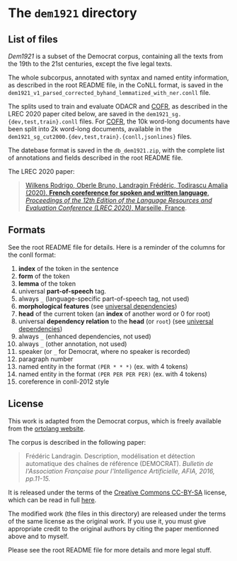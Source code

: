 # The `dem1921` directory

## List of files

_Dem1921_ is a subset of the Democrat corpus, containing all the texts from the 19th to the 21st centuries, except the five legal texts.

The whole subcorpus, annotated with syntax and named entity information, as described in the root README file, in the CoNLL format, is saved in the `dem1921_v1_parsed_corrected_byhand_lemmatized_with_ner.conll` file.

The splits used to train and evaluate ODACR and [COFR](http://github.com/boberle/cofr), as described in the LREC 2020 paper cited below, are saved in the `dem1921_sg.{dev,test,train}.conll` files.  For [COFR](http://github.com/boberle/cofr), the 10k word-long documents have been split into 2k word-long documents, available in the `dem1921_sg_cut2000.{dev,test,train}.{conll,jsonlines}` files.

The datebase format is saved in the `db_dem1921.zip`, with the complete list of annotations and fields described in the root README file.

The LREC 2020 paper:

> [Wilkens Rodrigo, Oberle Bruno, Landragin Frédéric, Todirascu Amalia (2020). **French coreference for spoken and written language**, _Proceedings of the 12th Edition of the Language Resources and Evaluation Conference (LREC 2020)_, Marseille, France](https://lrec2020.lrec-conf.org/en/).

## Formats

See the root README file for details.  Here is a reminder of the columns for the conll format:

1. **index** of the token in the sentence
1. **form** of the token
1. **lemma** of the token
1. universal **part-of-speech** tag.
1. always `_` (language-specific part-of-speech tag, not used)
1. **morphological features** (see [universal dependencies](https://universaldependencies.org))
1. **head** of the current token (an **index** of another word or 0 for root)
1. universal **dependency relation** to the **head** (or `root`) (see [universal dependencies](https://universaldependencies.org))
1. always `_` (enhanced dependencies, not used)
1. always `_` (other annotation, not used)
1. speaker (or `_` for Democrat, where no speaker is recorded)
1. paragraph number
1. named entity in the format `(PER * * *)` (ex. with 4 tokens)
1. named entity in the format `(PER PER PER PER)` (ex. with 4 tokens)
1. coreference in conll-2012 style



## License

This work is adapted from the Democrat corpus, which is freely available from the [ortolang website](http://ortolang.fr).

The corpus is described in the following paper:

> Frédéric Landragin. Description, modélisation et détection automatique des chaînes de référence (DEMOCRAT). _Bulletin de l'Association Française pour l'Intelligence Artificielle, AFIA, 2016, pp.11-15._

It is released under the terms of the [Creative Commons CC-BY-SA](https://creativecommons.org/licenses/by-sa/4.0/deed.en) license, which can be read in full [here](https://creativecommons.org/licenses/by-sa/4.0/legalcode).

The modified work (the files in this directory) are released under the terms of the same license as the original work.  If you use it, you must give appropriate credit to the original authors by citing the paper mentionned above and to myself.

Please see the root README file for more details and more legal stuff.
